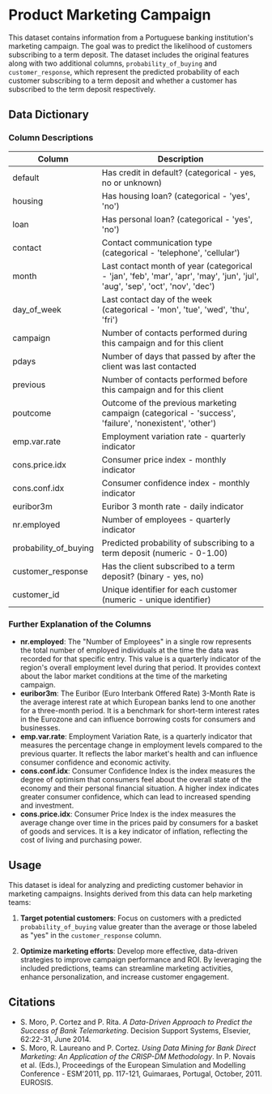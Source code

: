 # Product Marketing Campaign

This dataset contains information from a Portuguese banking institution's marketing campaign. The goal was to predict the likelihood of customers subscribing to a term deposit. The dataset includes the original features along with two additional columns, `probability_of_buying` and `customer_response`, which represent the predicted probability of each customer subscribing to a term deposit and whether a customer has subscribed to the term deposit respectively.

## Data Dictionary

### Column Descriptions

| Column               | Description                                                                 |
|----------------------|-----------------------------------------------------------------------------|
| default              | Has credit in default? (categorical - yes, no or unknown)                   |
| housing              | Has housing loan? (categorical - 'yes', 'no')                                   |
| loan                 | Has personal loan? (categorical - 'yes', 'no')                                  |
| contact              | Contact communication type (categorical - 'telephone', 'cellular')                               |
| month                | Last contact month of year (categorical - 'jan', 'feb', 'mar', 'apr', 'may', 'jun', 'jul', 'aug', 'sep', 'oct', 'nov', 'dec')      |
| day_of_week          | Last contact day of the week (categorical - 'mon', 'tue', 'wed', 'thu', 'fri')                                  |
| campaign             | Number of contacts performed during this campaign and for this client       |
| pdays                | Number of days that passed by after the client was last contacted           |
| previous             | Number of contacts performed before this campaign and for this client       |
| poutcome             | Outcome of the previous marketing campaign (categorical - 'success', 'failure', 'nonexistent', 'other')                    |
| emp.var.rate         | Employment variation rate - quarterly indicator                             |
| cons.price.idx       | Consumer price index - monthly indicator                                    |
| cons.conf.idx        | Consumer confidence index - monthly indicator                               |
| euribor3m            | Euribor 3 month rate - daily indicator                                      |
| nr.employed          | Number of employees - quarterly indicator                                   |
| probability_of_buying| Predicted probability of subscribing to a term deposit (numeric - 0-1.00)            |
| customer_response    | Has the client subscribed to a term deposit? (binary - yes, no)                       |
| customer_id          | Unique identifier for each customer (numeric - unique identifier)                                     |


### Further Explanation of the Columns

- **nr.employed**: The "Number of Employees" in a single row represents the total number of employed individuals at the time the data was recorded for that specific entry. This value is a quarterly indicator of the region's overall employment level during that period. It provides context about the labor market conditions at the time of the marketing campaign.
- **euribor3m**: The Euribor (Euro Interbank Offered Rate) 3-Month Rate is the average interest rate at which European banks lend to one another for a three-month period. It is a benchmark for short-term interest rates in the Eurozone and can influence borrowing costs for consumers and businesses.
- **emp.var.rate**: Employment Variation Rate, is a quarterly indicator that measures the percentage change in employment levels compared to the previous quarter. It reflects the labor market's health and can influence consumer confidence and economic activity.
- **cons.conf.idx**: Consumer Confidence Index is the index measures the degree of optimism that consumers feel about the overall state of the economy and their personal financial situation. A higher index indicates greater consumer confidence, which can lead to increased spending and investment.
- **cons.price.idx**: Consumer Price Index is the index measures the average change over time in the prices paid by consumers for a basket of goods and services. It is a key indicator of inflation, reflecting the cost of living and purchasing power.

## Usage

This dataset is ideal for analyzing and predicting customer behavior in marketing campaigns. Insights derived from this data can help marketing teams:

1. **Target potential customers**: Focus on customers with a predicted `probability_of_buying` value greater than the average or those labeled as "yes" in the `customer_response` column.
	
2. **Optimize marketing efforts**: Develop more effective, data-driven strategies to improve campaign performance and ROI. By leveraging the included predictions, teams can streamline marketing activities, enhance personalization, and increase customer engagement.

## Citations

- S. Moro, P. Cortez and P. Rita. *A Data-Driven Approach to Predict the Success of Bank Telemarketing*. Decision Support Systems, Elsevier, 62:22-31, June 2014.
- S. Moro, R. Laureano and P. Cortez. *Using Data Mining for Bank Direct Marketing: An Application of the CRISP-DM Methodology*. In P. Novais et al. (Eds.), Proceedings of the European Simulation and Modelling Conference - ESM'2011, pp. 117-121, Guimaraes, Portugal, October, 2011. EUROSIS.
